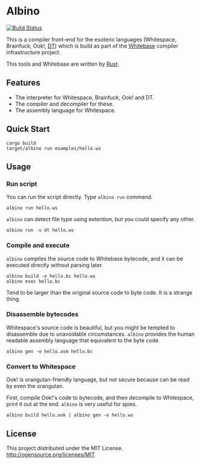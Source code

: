 Albino
================
[![Build Status](https://travis-ci.org/faultier/rust-albino.svg?branch=master)](https://travis-ci.org/faultier/rust-albino)

This is a compiler front-end for the esoteric languages (Whitespace, Brainfuck, Ook!, [DT](http://faultier.blog.jp/archives/1139763.html)) which is build as part of the [Whitebase](https://github.com/faultier/rust-whitebase) compiler infrastructure project.

This tools and Whitebase are written by [Rust](http://www.rust-lang.org/).

## Features

- The interpreter for Whitespace, Brainfuck, Ook! and DT.
- The compiler and decompiler for these.
- The assembly language for Whitespace.

## Quick Start

```shell
cargo build
target/albino run examples/hello.ws
```

## Usage

### Run script

You can run the script directly. Type `albino run` command.

```shell
albino run hello.ws
```

`albino` can detect file type using extention, but you could specify any other.

```shell
albino run -s dt hello.ws
```

### Compile and execute

`albino` compiles the source code to Whitebase bytecode, and it can be executed directly without parsing later.

```shell
albino build -o hello.bc hello.ws
albino exec hello.bc
```

Tend to be larger than the original source code to byte code. It is a strange thing.

### Disassemble bytecodes

Whitespace's source code is beautiful, but you might be tempted to disassemble due to unavoidable circumstances.
`albino` provides the human readable assembly language that equivalent to the byte code.

```shell
albino gen -o hello.asm hello.bc
```

### Convert to Whitespace

Ook! is orangutan-friendly language, but not secure because can be read by even the orangutan.

First, compile Ook!'s code to bytecode, and then decompile to Whitespace, print it out at the end.
`albino` is very useful for spies.

```shell
albino build hello.ook | albino gen -o hello.ws
```

## License

This project distributed under the MIT License.
http://opensource.org/licenses/MIT
